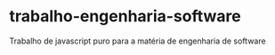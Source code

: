 # trabalho-engenharia-software
Trabalho de javascript puro para a matéria de engenharia de software
